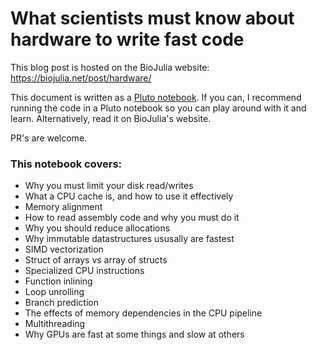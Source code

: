 # What scientists must know about hardware to write fast code

This blog post is hosted on the BioJulia website: https://biojulia.net/post/hardware/

This document is written as a [Pluto notebook](https://github.com/fonsp/Pluto.jl). If you can, I recommend running the code in a Pluto notebook so you can play around with it and learn. Alternatively, read it on BioJulia's website.

PR's are welcome.

### This notebook covers:
* Why you must limit your disk read/writes
* What a CPU cache is, and how to use it effectively
* Memory alignment
* How to read assembly code and why you must do it
* Why you should reduce allocations
* Why immutable datastructures ususally are fastest
* SIMD vectorization
* Struct of arrays vs array of structs
* Specialized CPU instructions
* Function inlining
* Loop unrolling
* Branch prediction
* The effects of memory dependencies in the CPU pipeline
* Multithreading
* Why GPUs are fast at some things and slow at others
